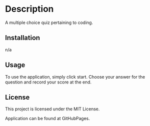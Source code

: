 # Description
A multiple choice quiz pertaining to coding.


## Installation
n/a

## Usage
To use the application, simply click start.  Choose your answer for the question and record your score at the end.  

## License
This project is licensed under the MIT License.

Application can be found at GitHubPages.